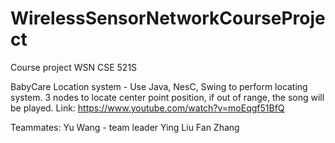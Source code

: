 WirelessSensorNetworkCourseProject
==================================

Course project WSN
CSE 521S

BabyCare Location system - Use Java, NesC, Swing to perform locating system.
3 nodes to locate center point position, if out of range, the song will be played.
Link: https://www.youtube.com/watch?v=moEqgf51BfQ

Teammates:
Yu Wang - team leader
Ying Liu
Fan Zhang
